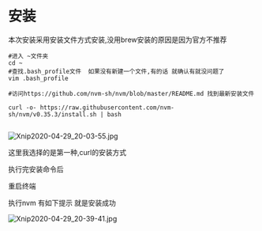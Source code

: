 # 安装

本次安装采用安装文件方式安装,没用brew安装的原因是因为官方不推荐

```shell
#进入 ~文件夹
cd ~
#查找.bash_profile文件  如果没有新建一个文件,有的话 就确认有就没问题了
vim .bash_profile

#访问https://github.com/nvm-sh/nvm/blob/master/README.md 找到最新安装文件

curl -o- https://raw.githubusercontent.com/nvm-sh/nvm/v0.35.3/install.sh | bash


```

![Xnip2020-04-29_20-03-55.jpg](https://i.loli.net/2020/04/29/egytzXlB9SbHn71.jpg)

这里我选择的是第一种,curl的安装方式

执行完安装命令后

重启终端

执行nvm 有如下提示 就是安装成功

![Xnip2020-04-29_20-39-41.jpg](https://i.loli.net/2020/04/29/kuSLYAMDGRU6W4j.jpg)

